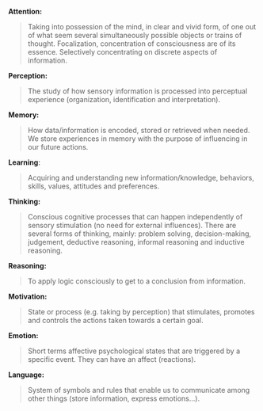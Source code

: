 **Attention:**
>Taking into possession of the mind, in clear and vivid form, of one out of what seem several simultaneously possible objects or trains of thought. Focalization, concentration of consciousness are of its essence.
>Selectively concentrating on discrete aspects of information. 

**Perception:**
>The study of how sensory information is processed into perceptual experience (organization, identification and interpretation).

**Memory:**
>How data/information is encoded, stored or retrieved when needed. We store experiences in memory with the purpose of influencing in our future actions. 

**Learning**: 
>Acquiring and understanding new information/knowledge, behaviors, skills, values, attitudes and preferences.

**Thinking:**
> Conscious cognitive processes that can happen independently of sensory stimulation (no need for external influences). There are several forms of thinking, mainly: problem solving, decision-making, judgement, deductive reasoning, informal reasoning and inductive reasoning.

**Reasoning:**
>To apply logic consciously to get to a conclusion from information.

**Motivation:**
>State or process (e.g. taking by perception) that stimulates, promotes and controls the actions taken towards a certain goal.

**Emotion:**
> Short terms affective psychological states that are triggered by a specific event. They can have an affect (reactions). 

**Language:**
> System of symbols and rules that enable us to communicate among other things (store information, express emotions...).